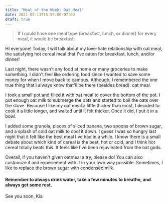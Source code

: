 ```yaml
---
title: "Meal of the Week: Oat Meal"
date: 2021-08-11T15:58:00-07:00
draft: true
---
```

> If I could have one meal type (breakfast, lunch, or dinner) for every meal, it would be breakfast. 
  
Hi everyone! Today, I will talk about my love-hate relationship with oat meal, the satisfying hot cereal meal that I've eaten for breakfast, lunch, and/or dinner!  
  
Last night, there wasn't any food at home or many groceries to make something. I didn't feel like ordering food since I wanted to save some money for when I move back to campus. Although, I remembered the one true thing that I always know that'll be there (besides bread): oat meal.  
  
I took a small pot and filled it with oat meal to cover the bottom of the pot. I put enough oat milk to submerge the oats and started to boil the oats over the stove. Because I like my oat meal a little thicker than most, I decided to cook it a little longer, and waited until it felt thicker. Once it did, I put it in a bowl.  
  
I added some granola, pieces of sliced banana, two spoons of brown sugar, and a splash of cold oat milk to cool it down. I guess I was so hungry last night that it felt like the best meal I've had in a while. I know there is a small debate about which kind of cereal is the best, hot or cold, and I think hot cereal totally beats this. It feels like I've been rejuvinated from the oat gods.  
  
Overall, if you haven't given oatmeal a try, please do! You can also customize it and experiement with it in your own way possible. Sometimes, I like to replace the brown sugar with condensed milk.  
  
#### Remember to always drink water, take a few minutes to breathe, and always get some rest.  
  
See you soon,
Kia
